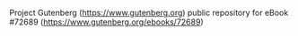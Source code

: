 Project Gutenberg (https://www.gutenberg.org) public repository
for eBook #72689 (https://www.gutenberg.org/ebooks/72689)
